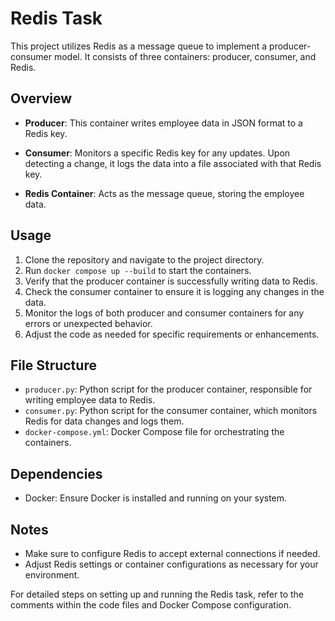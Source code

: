 # Redis Task

This project utilizes Redis as a message queue to implement a producer-consumer model. It consists of three containers: producer, consumer, and Redis.

## Overview

- **Producer**: This container writes employee data in JSON format to a Redis key.

- **Consumer**: Monitors a specific Redis key for any updates. Upon detecting a change, it logs the data into a file associated with that Redis key.

- **Redis Container**: Acts as the message queue, storing the employee data.

## Usage

1. Clone the repository and navigate to the project directory.
2. Run `docker compose up --build` to start the containers.
3. Verify that the producer container is successfully writing data to Redis.
4. Check the consumer container to ensure it is logging any changes in the data.
5. Monitor the logs of both producer and consumer containers for any errors or unexpected behavior.
6. Adjust the code as needed for specific requirements or enhancements.

## File Structure

- `producer.py`: Python script for the producer container, responsible for writing employee data to Redis.
- `consumer.py`: Python script for the consumer container, which monitors Redis for data changes and logs them.
- `docker-compose.yml`: Docker Compose file for orchestrating the containers.

## Dependencies

- Docker: Ensure Docker is installed and running on your system.

## Notes

- Make sure to configure Redis to accept external connections if needed.
- Adjust Redis settings or container configurations as necessary for your environment.

For detailed steps on setting up and running the Redis task, refer to the comments within the code files and Docker Compose configuration.
